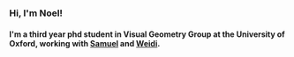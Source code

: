 ### Hi, I'm Noel!

#### I'm a third year phd student in Visual Geometry Group at the University of Oxford, working with [Samuel](https://samuelalbanie.com "abanie") and [Weidi](https://weidixie.github.io "weidi").
